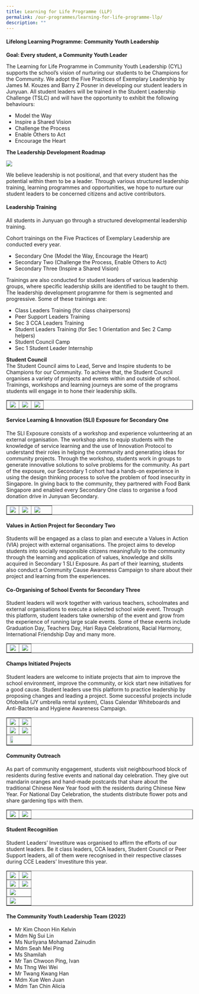 ```yaml
---
title: Learning for Life Programme (LLP)
permalink: /our-programmes/learning-for-life-programme-llp/
description: ""
---
```

<h4><strong>Lifelong Learning Programme: Community Youth Leadership</strong></h4>
<p><strong>Goal: Every student, a Community Youth Leader</strong></p>
<p>The Learning for Life Programme in Community Youth Leadership (CYL) supports the school&rsquo;s vision of nurturing our students to be Champions for the Community. We adopt the Five Practices of Exemplary Leadership by James M. Kouzes and Barry Z Posner in developing our student leaders in Junyuan. All student leaders will be trained in the Student Leadership Challenge (TSLC) and will have the opportunity to exhibit the following behaviours:</p>
<ul>
<li>Model the Way</li>
<li>Inspire a Shared Vision</li>
<li>Challenge the Process</li>
<li>Enable Others to Act</li>
<li>Encourage the Heart</li>
</ul>
<p><strong>The Leadership Development Roadmap</strong></p>
<img src="/images/llp1.jpg">
<p>We believe leadership is not positional, and that every student has the potential within them to be a leader. Through various structured leadership training, learning programmes and opportunities, we hope to nurture our student leaders to be concerned citizens and active contributors.</p>
<h4><strong>Leadership Training</strong></h4>
<p>All students in Junyuan go through a structured developmental leadership training.</p>
<p>Cohort trainings on the Five Practices of Exemplary Leadership are conducted every year.</p>
<ul>
<li>Secondary One (Model the Way, Encourage the Heart)</li>
<li>Secondary Two (Challenge the Process, Enable Others to Act)</li>
<li>Secondary Three (Inspire a Shared Vision)</li>
</ul>
<p>Trainings are also conducted for student leaders of various leadership groups, where specific leadership skills are identified to be taught to them. The leadership development programme for them is segmented and progressive. Some of these trainings are:</p>
<ul>
<li>Class Leaders Training (for class chairpersons)</li>
<li>Peer Support Leaders Training</li>
<li>Sec 3 CCA Leaders Training&nbsp;</li>
<li>Student Leaders Training (for Sec 1 Orientation and Sec 2 Camp helpers)</li>
<li>Student Council Camp</li>
<li>Sec 1 Student Leader Internship</li>
</ul>
<p><strong>Student Council<br /></strong>The Student Council aims to Lead, Serve and Inspire students to be Champions for our Community. To achieve that, the Student Council organises a variety of projects and events within and outside of school. Trainings, workshops and learning journeys are some of the programs students will engage in to hone their leadership skills.</p>
<table style="border-collapse: collapse; width: 100%;" border="1">
<tbody>
<tr>
<td style="width: 33.3333%;"><img src="/images/llp2.png"></td>
<td style="width: 33.3333%;"><img src="/images/llp3.png"></td>
<td style="width: 33.3333%;"><img src="/images/llp4.png"></td>
</tr>
</tbody>
</table>
<h4><strong>Service Learning &amp; Innovation (SLI) Exposure for Secondary One</strong></h4>
<p>The SLI Exposure consists of a workshop and experience volunteering at an external organisation. The workshop aims to equip students with the knowledge of service learning and the use of Innovation Protocol to understand their roles in helping the community and generating ideas for community projects. Through the workshop, students work in groups to generate innovative solutions to solve problems for the community. As part of the exposure,&nbsp;our Secondary 1 cohort had a hands-on experience in using the design thinking process to solve the problem of food insecurity in Singapore. In giving back to the community, they partnered with Food Bank Singapore and enabled every Secondary One class to organise a food donation drive in Junyuan Secondary.</p>
<table style="border-collapse: collapse; width: 100%;" border="1">
<tbody>
<tr>
<td style="width: 27%;"><img src="/images/llp5.png"></td>
<td style="width: 27%;"><img src="/images/llp6.png"></td>
<td style="width: 46%;"><img src="/images/llp7.png"></td>
</tr>
</tbody>
</table>
<h4><strong>Values in Action Project for Secondary Two</strong></h4>
<p>Students will be engaged as a class to plan and execute a Values in Action (VIA) project with external organisations. The project aims to develop students into socially responsible citizens meaningfully to the community through the learning and application of values, knowledge and skills acquired in Secondary 1 SLI Exposure. As part of their learning, students also conduct a Community Cause Awareness Campaign to share about their project and learning from the experiences.</p>
<h4><strong>Co-Organising of School Events for Secondary Three</strong></h4>
<p>Student leaders will work together with various teachers, schoolmates and external organisations to execute a selected school wide event. Through this platform, student leaders take ownership of the event and grow from the experience of running large scale events. Some of these events include Graduation Day, Teachers Day, Hari Raya Celebrations, Racial Harmony, International Friendship Day and many more.&nbsp;</p>
<table style="border-collapse: collapse; width: 100%;" border="1">
<tbody>
<tr>
<td style="width: 50%;"><img src="/images/llp8.png"></td>
<td style="width: 50%;"><img src="/images/llp9.png"></td>
</tr>
</tbody>
</table>
<h4><strong>Champs Initiated Projects</strong></h4>
<p>Student leaders are welcome to initiate projects that aim to improve the school environment, improve the community, or kick start new initiatives for a good cause. Student leaders use this platform to practice leadership by proposing changes and leading a project. Some successful projects include Ofobrella (JY umbrella rental system), Class Calendar Whiteboards and Anti-Bacteria and Hygiene Awareness Campaign.</p>
<table style="border-collapse: collapse; width: 100%;" border="1">
<tbody>
<tr>
<td style="width: 50%;"><img src="/images/llp10.png"></td>
<td style="width: 50%;"><img src="/images/llp11.png"></td>
</tr>
<tr>
<td style="width: 50%;"><img src="/images/llp12.png"></td>
<td style="width: 50%;"><img src="/images/llp13.png"></td>
</tr>
<tr>
<td style="width: 50%;" colspan="2"><img style="width: 40%;" src="/images/llp14.png"></td>
</tr>
</tbody>
</table>
<h4><strong>Community Outreach</strong></h4>
<p>As part of community engagement, students visit neighbourhood block of residents during festive events and national day celebration. They give out mandarin oranges and hand-made postcards that share about the traditional Chinese New Year food with the residents during Chinese New Year. For National Day Celebration, the students distribute flower pots and share gardening tips with them.</p>
<table style="border-collapse: collapse; width: 100%;" border="1">
<tbody>
<tr>
<td style="width: 50%;"><img src="/images/llp15.jpg"></td>
<td style="width: 50%;"><img src="/images/llp16.jpg"></td>
</tr>
</tbody>
</table>
<h4><strong>Student Recognition</strong></h4>
<p>Student Leaders&rsquo; Investiture was organised to affirm the efforts of our student leaders. Be it class leaders, CCA leaders, Student Council or Peer Support leaders, all of them were recognised in their respective classes during CCE Leaders&rsquo; Investiture this year.</p>
<table style="border-collapse: collapse; width: 100%;" border="1">
<tbody>
<tr>
<td style="width: 50%;"><img src="/images/llp17.png"></td>
<td style="width: 50%;"><img src="/images/llp18.png"></td>
</tr>
	<tr>
<td style="width: 50%;"><img src="/images/llp19.png"></td>
<td style="width: 50%;"><img src="/images/llp20.png"></td>
</tr>
<tr>
<td style="width: 50%;" colspan="2"><img src="/images/llp21.png"></td>
</tr>
<tr>
<td style="width: 50%;" colspan="2"><img src="/images/llp22.png"></td>
</tr>
</tbody>
</table>
<h4><strong>The Community Youth Leadership Team (2022)</strong></h4>
<ul>
<li>Mr Kim Choon Hin Kelvin</li>
<li>Mdm Ng Sui Lin</li>
<li>Ms Nurliyana Mohamad Zainudin</li>
<li>Mdm Seah Mei Ping</li>
<li>Ms Shamilah</li>
<li>Mr Tan Chwoon Ping, Ivan</li>
<li>Ms Thng Wei Wei</li>
<li>Mr Twang Kwang Han</li>
<li>Mdm Xue Wen Juan</li>
<li>Mdm Tan Chin Alicia</li>
</ul>